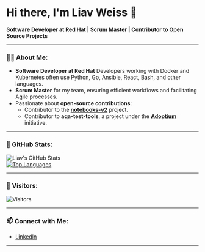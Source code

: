 # Hi there, I'm Liav Weiss 👋  
**Software Developer at Red Hat | Scrum Master | Contributor to Open Source Projects**

---

### 👨‍💻 About Me:
- **Software Developer at Red Hat** Developers working with Docker and Kubernetes often use Python, Go, Ansible, React, Bash, and other languages.  
- **Scrum Master** for my team, ensuring efficient workflows and facilitating Agile processes.  
- Passionate about **open-source contributions**:  
  - Contributor to the **[notebooks-v2](https://github.com/your-notebooks-v2-link)** project.  
  - Contributor to **aqa-test-tools**, a project under the **[Adoptium](https://adoptium.net/)** initiative.  

---

### 🚀 GitHub Stats:  

![Liav's GitHub Stats](https://github-readme-stats.vercel.app/api?username=liavweiss&show_icons=true&theme=tokyonight)  
[![Top Languages](https://github-readme-stats.vercel.app/api/top-langs/?username=liavweiss&layout=compact&theme=tokyonight)](https://github.com/anuraghazra/github-readme-stats)  

---

### 🌟 Visitors:  
![Visitors](https://visitor-badge.glitch.me/badge?page_id=liavweiss)  

---

### 📫 Connect with Me:
- [LinkedIn](https://www.linkedin.com/in/liavweiss)  

---




